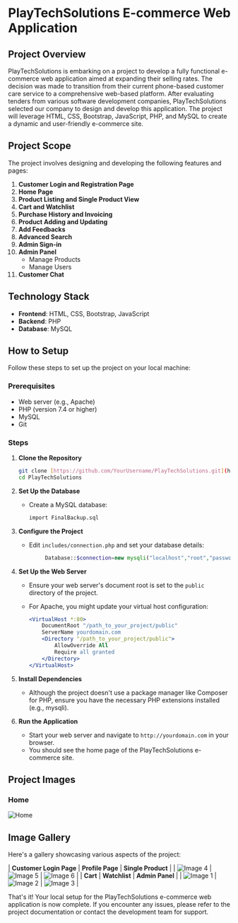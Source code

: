 # PlayTechSolutions E-commerce Web Application

## Project Overview

PlayTechSolutions is embarking on a project to develop a fully functional e-commerce web application aimed at expanding their selling rates. The decision was made to transition from their current phone-based customer care service to a comprehensive web-based platform. After evaluating tenders from various software development companies, PlayTechSolutions selected our company to design and develop this application. The project will leverage HTML, CSS, Bootstrap, JavaScript, PHP, and MySQL to create a dynamic and user-friendly e-commerce site.

## Project Scope

The project involves designing and developing the following features and pages:

1. **Customer Login and Registration Page**
2. **Home Page**
3. **Product Listing and Single Product View**
4. **Cart and Watchlist**
5. **Purchase History and Invoicing**
6. **Product Adding and Updating**
7. **Add Feedbacks**
8. **Advanced Search**
9. **Admin Sign-in**
10. **Admin Panel**
    - Manage Products
    - Manage Users
11. **Customer Chat**

## Technology Stack

- **Frontend**: HTML, CSS, Bootstrap, JavaScript
- **Backend**: PHP
- **Database**: MySQL

## How to Setup

Follow these steps to set up the project on your local machine:

### Prerequisites

- Web server (e.g., Apache)
- PHP (version 7.4 or higher)
- MySQL
- Git

### Steps

1. **Clone the Repository**

    ```bash
    git clone [https://github.com/YourUsername/PlayTechSolutions.git](https://github.com/PasanSWijekoon/playtechsolutions.git)
    cd PlayTechSolutions
    ```

2. **Set Up the Database**

    - Create a MySQL database:
    
      ```sql
      import FinalBackup.sql 
      ```

3. **Configure the Project**

    - Edit `includes/connection.php` and set your database details:
    
      ```php
           Database::$connection=new mysqli("localhost","root","password","eShop","3306");
      ```

4. **Set Up the Web Server**

    - Ensure your web server's document root is set to the `public` directory of the project.
    - For Apache, you might update your virtual host configuration:
    
      ```apache
      <VirtualHost *:80>
          DocumentRoot "/path_to_your_project/public"
          ServerName yourdomain.com
          <Directory "/path_to_your_project/public">
              AllowOverride All
              Require all granted
          </Directory>
      </VirtualHost>
      ```

5. **Install Dependencies**

    - Although the project doesn't use a package manager like Composer for PHP, ensure you have the necessary PHP extensions installed (e.g., mysqli).

6. **Run the Application**

    - Start your web server and navigate to `http://yourdomain.com` in your browser.
    - You should see the home page of the PlayTechSolutions e-commerce site.
  
## Project Images

### Home
 ![Home](https://github.com/PasanSWijekoon/playtechsolutions/blob/cbb4e9ef9f51dc1f32751fbc9cdb877ee2bf4216/assets/img/1%20(6).png)

## Image Gallery

Here's a gallery showcasing various aspects of the project:



| **Customer Login Page**       | **Profile Page**                 | **Single Product**           |
| ![Image 4](https://github.com/PasanSWijekoon/playtechsolutions/blob/feec3e2ff7462c6d7037136f5b3c1401c4e15206/assets/img/login.png) | ![Image 5](https://github.com/PasanSWijekoon/playtechsolutions/blob/feec3e2ff7462c6d7037136f5b3c1401c4e15206/assets/img/1%20(11).png) | ![Image 6](https://github.com/PasanSWijekoon/playtechsolutions/blob/feec3e2ff7462c6d7037136f5b3c1401c4e15206/assets/img/1%20(10).png) |
| **Cart**        | **Watchlist**          | **Admin Panel**               |
| ![Image 1](https://github.com/PasanSWijekoon/playtechsolutions/blob/feec3e2ff7462c6d7037136f5b3c1401c4e15206/assets/img/1%20(3).png) | ![Image 2]([images/image2.png](https://github.com/PasanSWijekoon/playtechsolutions/blob/feec3e2ff7462c6d7037136f5b3c1401c4e15206/assets/img/1%20(12).png)) | ![Image 3](https://github.com/PasanSWijekoon/playtechsolutions/blob/feec3e2ff7462c6d7037136f5b3c1401c4e15206/assets/img/1%20(2).png) |

That's it! Your local setup for the PlayTechSolutions e-commerce web application is now complete. If you encounter any issues, please refer to the project documentation or contact the development team for support.
